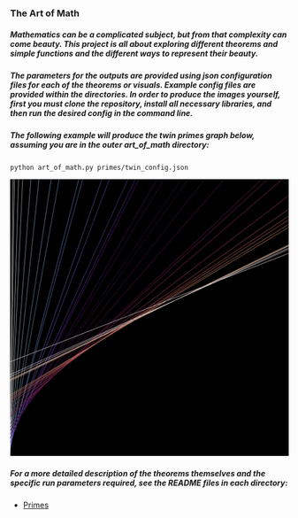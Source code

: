 ### The Art of Math

##### Mathematics can be a complicated subject, but from that complexity can come beauty. This project is all about exploring different theorems and simple functions and the different ways to represent their beauty.

##### The parameters for the outputs are provided using json configuration files for each of the theorems or visuals. Example config files are provided within the directories. In order to produce the images yourself, first you must clone the repository, install all necessary libraries, and then run the desired config in the command line.

##### The following example will produce the twin primes graph below, assuming you are in the outer art_of_math directory:

    python art_of_math.py primes/twin_config.json


![Twin prime example](/output/primes/twin/20x20/black_twilight.png)

##### For a more detailed description of the theorems themselves and the specific run parameters required, see the README files in each directory:

- [Primes](/primes/README.md)